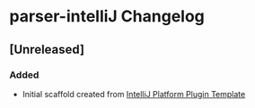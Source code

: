 <!-- Keep a Changelog guide -> https://keepachangelog.com -->

# parser-intelliJ Changelog

## [Unreleased]
### Added
- Initial scaffold created from [IntelliJ Platform Plugin Template](https://github.com/JetBrains/intellij-platform-plugin-template)
